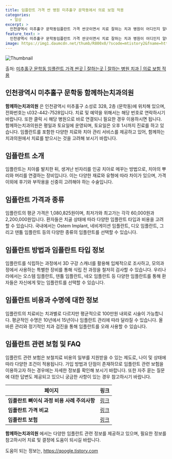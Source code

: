 ```yaml
---
title: 임플란트 가격 싼 병원 미추홀구 문학동에서 의료 보험 적용
categories:
  - 일상
excerpt: >
  인천광역시 미추홀구 문학동임플란트 가격 싼곳이면서 치료 잘하는 치과 병원이 어디인지 알아보도록 하겠습니다. 인천광역시 미추홀구 문학동에 위치한 함께하는치과의원 순서대로 안내 드리며, 임플란트 치료시 신경써야 할 부분 또한 같이 공유 드리겠습니다.2024년 임플란트 가격 살펴보기 👈 클릭임플란트 평균 가격함께하는치과의원표 내에 있는 전화 번호를 클릭 하시면 함께하는치과의원로 바로 전화 연결 됩니다.분류주소전화번호치과의원인천광역시 미추홀구 소성로 328, 2층 (문학동)📞032-442-7528로 전화하기함께하는치과의원 위치 확인하기 👈 클릭요일운영시간월요일09:30~18:00화요일09:30~19:00수요일09:30~18:00목요일09:30~19:00금요일09:30~18:0..
feature_text: >
  인천광역시 미추홀구 문학동임플란트 가격 싼곳이면서 치료 잘하는 치과 병원이 어디인지 알아보도록 하겠습니다. 인천광역시 미추홀구 문학동에 위치한 함께하는치과의원 순서대로 안내 드리며, 임플란트 치료시 신경써야 할 부분 또한 같이 공유 드리겠습니다.2024년 임플란트 가격 살펴보기 👈 클릭임플란트 평균 가격함께하는치과의원표 내에 있는 전화 번호를 클릭 하시면 함께하는치과의원로 바로 전화 연결 됩니다.분류주소전화번호치과의원인천광역시 미추홀구 소성로 328, 2층 (문학동)📞032-442-7528로 전화하기함께하는치과의원 위치 확인하기 👈 클릭요일운영시간월요일09:30~18:00화요일09:30~19:00수요일09:30~18:00목요일09:30~19:00금요일09:30~18:0..
image: https://img1.daumcdn.net/thumb/R800x0/?scode=mtistory2&fname=https%3A%2F%2Fblog.kakaocdn.net%2Fdn%2FbNrf4k%2FbtsG0vcVeBO%2FOlFFQPbp1kELkzkns6f83K%2Fimg.webp
---
```


![Thumbnail](https://img1.daumcdn.net/thumb/R800x0/?scode=mtistory2&fname=https%3A%2F%2Fblog.kakaocdn.net%2Fdn%2FbNrf4k%2FbtsG0vcVeBO%2FOlFFQPbp1kELkzkns6f83K%2Fimg.webp)

<p>출처: <a href="https://qoogle.tistory.com/6939" rel="dofollow">미추홀구 문학동 임플란트 가격 싼곳 | 잘하는곳 | 잘하는 병원 치과 | 의료 보험 적용</a> </p>

## **인천광역시 미추홀구 문학동 함께하는치과의원**



**함께하는치과의원** 은 인천광역시 미추홀구 소성로 328, 2층 (문학동)에 위치해 있으며, 전화번호는 📞032-442-7528입니다.
치료 및 예약을 위해서는 해당 번호로 연락하시기 바랍니다. 또한 클릭 시 해당 병원으로 바로 연결되니 필요한 경우 이용하시면 됩니다.
함께하는치과의원은 평일과 토요일에 운영되며, 토요일은 오후 1시까지 진료를 하고 있습니다. 임플란트를 포함한 다양한 치료와 치아 관리
서비스를 제공하고 있어, 함께하는치과의원에서 치료를 받으시는 것을 고려해 보시기 바랍니다.



## **임플란트 소개**

임플란트는 치아를 발치한 뒤, 생겨난 빈자리를 인공 치아로 메꾸는 방법으로, 치아의 뿌리와 머리를 연결하는 장비입니다. 이는 다양한 재료와
유형에 따라 차이가 있으며, 가격 이외에 후기와 부작용을 신중히 고려해야 하는 수술입니다.



## **임플란트 가격과 종류**

임플란트의 평균 가격은 1,080,825원이며, 최저가와 최고가는 각각 60,000원과 2,200,000원입니다. 환자들은 치골 상태에 따라
다양한 임플란트 타입과 비용을 고려할 수 있습니다. 국내에서는 Ostem Implant, 네비게이션 임플란트, 디오 임플란트, 그리고 덴튬
임플란트 등의 다양한 종류의 임플란트를 선택할 수 있습니다.



## **임플란트 방법과 임플란트 타입 정보**

임플란트를 식립하는 과정에서 3D 구강 스캐너를 활용해 입체적으로 조사하고, 모의과정에서 사용하는 특별한 장비를 통해 식립 전 과정을 철저히
검사할 수 있습니다. 우리나라에서는 오스템 임플란트, 덴튬 임플란트, 네오 임플란트 등 다양한 임플란트를 통해 환자들은 자신에게 맞는
임플란트를 선택할 수 있습니다.



## **임플란트 비용과 수명에 대한 정보**

임플란트의 치료비는 치과별로 다르지만 평균적으로 100만원 내외로 시술이 가능합니다. 평균적인 수명은 10년에서 15년이나 임플란트 관리에
따라 달라질 수 있습니다. 올바른 관리와 정기적인 치과 검진을 통해 임플란트를 오래 사용할 수 있습니다.



## **임플란트 관련 보험 및 FAQ**

임플란트 관련 보험은 보철치료 비용의 일부를 지원받을 수 있는 제도로, 나이 및 상태에 따라 다양한 조건이 적용됩니다. 가입 방법과 단점이
존재하므로 임플란트 관련 보험을 이용하고자 하는 경우에는 자세한 정보를 확인해 보시기 바랍니다. 또한 자주 묻는 질문에 대한 답변도 제공되고
있으니 궁금한 사항이 있는 경우 참고하시기 바랍니다.



**페이지** | **링크**  
---|---  
**임플란트 뼈이식 과정 비용 사례 주의사항** | [링크](https://qoogle.tistory.com/6939)  
**임플란트 가격 비교** | [링크](https://qoogle.tistory.com/6939)  
**임플란트 보험** | [링크](https://qoogle.tistory.com/6939)  
  


**함께하는치과의원** 에서는 다양한 임플란트 관련 정보를 제공하고 있으며, 필요한 정보를 참고하시어 치료 및 결정에 도움이 되시길
바랍니다.





 

도움이 되는 정보는, <a href="https://qoogle.tistory.com" rel="dofollow">https://qoogle.tistory.com</a>


